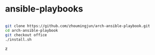 # ansible-playbooks

```bash

git clone https://github.com/zhoumingjun/arch-ansible-playbook.git
cd arch-ansible-playbook
git checkout office
./install.sh
```

z
